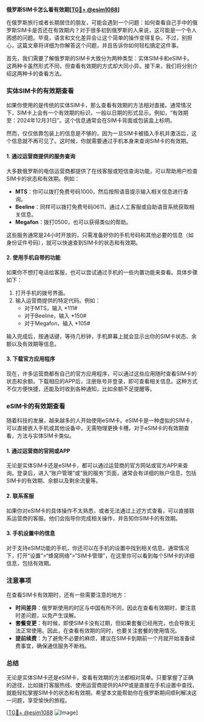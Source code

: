 **俄罗斯SIM卡怎么看有效期[[TG💪+ @esim1088](https://t.me/s/esim1088)]**

在俄罗斯旅行或者长期居住的朋友，可能会遇到一个问题：如何查看自己手中的俄罗斯SIM卡是否还在有效期内？对于很多初到俄罗斯的人来说，这可能是一个令人困惑的问题。毕竟，语言和文化差异会让这个简单的操作变得复杂。不过，别担心，这篇文章将详细为你解答这个问题，并且告诉你如何轻松搞定这件事。

首先，我们需要了解俄罗斯的SIM卡大致分为两种类型：实体SIM卡和eSIM卡。这两种卡虽然形式不同，但查看有效期的方式却大同小异。接下来，我们将分别介绍这两种卡的查看方法。

### 实体SIM卡的有效期查看

如果你使用的是传统的实体SIM卡，那么查看有效期的方法相对直接。通常情况下，SIM卡上会有一个有效期的标识，一般以日期的形式显示。例如，“有效期至：2024年12月31日”。这个信息通常会在SIM卡背面或包装盒上标明。

然而，仅仅依靠包装上的信息是不够的，因为一旦SIM卡被插入手机并激活后，这个信息就不再可见了。这时候，你就需要通过手机本身来查询SIM卡的有效期。

#### 1. 通过运营商提供的服务查询

大多数俄罗斯的电信运营商都提供了在线客服或短信查询功能，可以帮助用户检查SIM卡的状态和有效期。例如：

- **MTS**：你可以拨打免费号码1000，然后按照语音提示输入相关信息进行查询。
- **Beeline**：同样可以拨打免费号码0611，通过人工客服或自助语音系统获取相关信息。
- **Megafon**：拨打0500，也可以获得类似的帮助。

这些服务通常是24小时开放的，只需准备好你的手机号码和其他必要的信息（如身份证件号码），就可以快速查到SIM卡的状态和有效期。

#### 2. 使用手机自带的功能

如果你不想打电话给客服，也可以尝试通过手机的一些内置功能来查看。具体步骤如下：

1. 打开手机的拨号界面。
2. 输入运营商提供的特定代码。例如：
   - 对于MTS，输入 *111#
   - 对于Beeline，输入 *150#
   - 对于Megafon，输入 *105#

输入完成后，按通话键，等待几秒钟，手机屏幕上就会显示出你的SIM卡状态、余额以及有效期等信息。

#### 3. 下载官方应用程序

现在，许多运营商都有自己的官方应用程序，可以通过这些应用随时查看SIM卡的状态和余额。下载相应的APP后，注册账号并登录，即可查看相关信息。这种方式不仅方便快捷，还能及时收到各种通知，比如余额不足提醒等。

### eSIM卡的有效期查看

随着科技的发展，越来越多的人开始使用eSIM卡。eSIM卡是一种虚拟的SIM卡，可以直接嵌入手机或其他设备中，无需物理更换卡槽。对于eSIM卡的有效期查看，方法与实体SIM卡类似。

#### 1. 通过运营商的官网或APP

无论是实体SIM卡还是eSIM卡，都可以通过运营商的官方网站或官方APP来查询。登录后，进入“账户管理”或“我的服务”页面，通常会有详细的账户信息，包括SIM卡的有效期、余额以及剩余流量等。

#### 2. 联系客服

如果你对eSIM卡的具体操作不太熟悉，或者无法通过上述方式查看，可以直接联系运营商的客服。他们会指导你完成相关操作，并告知你SIM卡的有效期。

#### 3. 手机设置中的信息

对于支持eSIM功能的手机，你还可以在手机的设置中找到相关信息。通常情况下，打开“设置”>“蜂窝网络”>“SIM卡管理”，在这里你可以看到每个SIM卡的详细信息，包括有效期。

### 注意事项

在查看SIM卡有效期时，还有一些需要注意的地方：

- **时间差异**：俄罗斯使用的时区与中国有所不同，因此在查看有效期时，要注意时差问题，以免产生误解。
- **套餐变更**：有时候，即使SIM卡没有过期，但如果套餐已经用完，也会导致无法正常使用。因此，在查看有效期的同时，也要关注套餐的使用情况。
- **提前续费**：为了避免不必要的麻烦，建议在SIM卡到期前一个月就开始准备续费事宜，确保通信服务不断档。

### 总结

无论是实体SIM卡还是eSIM卡，查看有效期的方法都相对简单。只要掌握了正确的途径，比如拨打客服热线、使用运营商提供的APP或是直接在手机设置中查找，就能轻松掌握SIM卡的状态和有效期。希望本文能帮助你在俄罗斯期间顺利解决这一问题，享受愉快的旅程。

[[TG💪+ @esim1088](https://t.me/s/esim1088) ![Image](https://i.postimg.cc/4NQfJmqS/Snipaste-2025-05-13-00-14-12.png)]